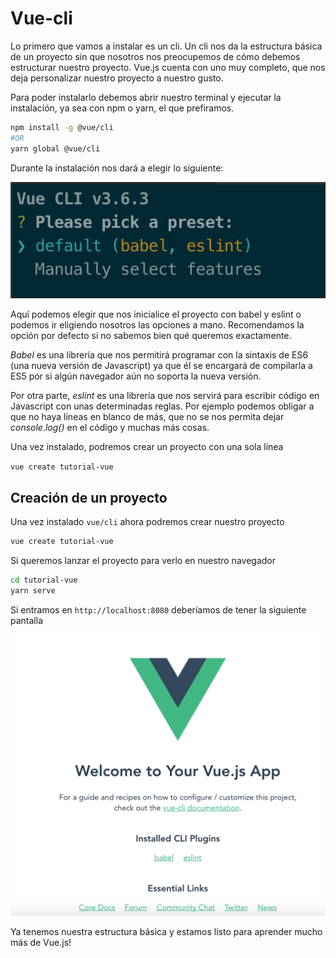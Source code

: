 # Vue-cli

Lo primero que vamos a instalar es un cli. Un cli nos da la estructura básica de un proyecto sin que nosotros nos preocupemos de cómo debemos estructurar nuestro proyecto. Vue.js cuenta con uno muy completo, que nos deja personalizar nuestro proyecto a nuestro gusto.

Para poder instalarlo debemos abrir nuestro terminal y ejecutar la instalación, ya sea con npm o yarn, el que prefiramos.

```bash
npm install -g @vue/cli
#OR
yarn global @vue/cli
```

Durante la instalación nos dará a elegir lo siguiente:

![](images/install1.png)

Aquí podemos elegir que nos inicialice el proyecto con babel y eslint o podemos ir eligiendo nosotros las opciones a mano. Recomendamos la opción por defecto si no sabemos bien qué queremos exactamente.

_Babel_ es una librería que nos permitirá programar con la sintaxis de ES6 (una nueva versión de Javascript) ya que él se encargará de compilarla a ES5 por si algún navegador aún no soporta la nueva versión.

Por otra parte, _eslint_ es una librería que nos servirá para escribir código en Javascript con unas determinadas reglas. Por ejemplo podemos obligar a que no haya líneas en blanco de más, que no se nos permita dejar _console.log()_ en el código y muchas más cosas.

Una vez instalado, podremos crear un proyecto con una sola línea

`vue create tutorial-vue`

## Creación de un proyecto

Una vez instalado `vue/cli` ahora podremos crear nuestro proyecto

```bash
vue create tutorial-vue
```

Si queremos lanzar el proyecto para verlo en nuestro navegador

```bash
cd tutorial-vue
yarn serve
```

Si entramos en `http://localhost:8080` deberíamos de tener la siguiente pantalla

![](images/vue_init.png)

Ya tenemos nuestra estructura básica y estamos listo para aprender mucho más de Vue.js!
